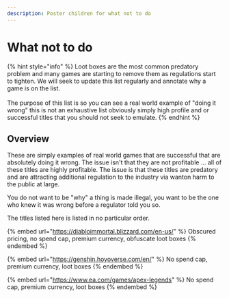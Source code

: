 ```yaml
---
description: Poster children for what not to do
---
```


# What not to do

{% hint style="info" %}
Loot boxes are the most common predatory problem and many games are starting to remove them as regulations start to tighten. We will seek to update this list regularly and annotate why a game is on the list.\
\
The purpose of this list is so you can see a real world example of "doing it wrong"  this is not an exhaustive list obviously simply high profile and or successful titles that you should not seek to emulate.
{% endhint %}

## Overview

These are simply examples of real world games that are successful that are absolutely doing it wrong. The issue isn't that they are not profitable ... all of these titles are highly profitable. The issue is that these titles are predatory and are attracting additional regulation to the industry via wanton harm to the public at large.

You do not want to be "why" a thing is made illegal, you want to be the one who knew it was wrong before a regulator told you so.

The titles listed here is listed in no particular order.

{% embed url="https://diabloimmortal.blizzard.com/en-us/" %}
Obscured pricing, no spend cap, premium currency, obfuscate loot boxes
{% endembed %}

{% embed url="https://genshin.hoyoverse.com/en/" %}
No spend cap, premium currency, loot boxes
{% endembed %}

{% embed url="https://www.ea.com/games/apex-legends" %}
No spend cap, premium currency, loot boxes
{% endembed %}
